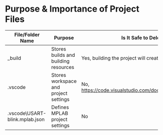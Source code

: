 

# Purpose & Importance of Project Files
File/Folder Name                | Purpose                               | Is It Safe to Delete?
---                             | ---                                   | ---
_build                          | Stores builds and building resources  | Yes, building the project will create a new _build folder
.vscode                         | Stores workspace and project settings | No, https://code.visualstudio.com/docs/getstarted/settings
.vscode\USART-blink.mplab.json   | Defines MPLAB project settings        | No
